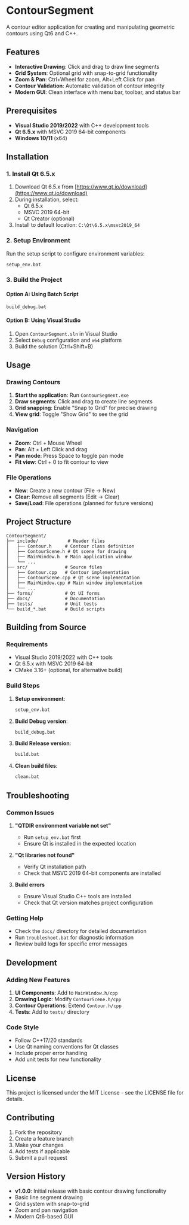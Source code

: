# ContourSegment

A contour editor application for creating and manipulating geometric contours using Qt6 and C++.

## Features

- **Interactive Drawing**: Click and drag to draw line segments
- **Grid System**: Optional grid with snap-to-grid functionality
- **Zoom & Pan**: Ctrl+Wheel for zoom, Alt+Left Click for pan
- **Contour Validation**: Automatic validation of contour integrity
- **Modern GUI**: Clean interface with menu bar, toolbar, and status bar

## Prerequisites

- **Visual Studio 2019/2022** with C++ development tools
- **Qt 6.5.x** with MSVC 2019 64-bit components
- **Windows 10/11** (x64)

## Installation

### 1. Install Qt 6.5.x

1. Download Qt 6.5.x from [https://www.qt.io/download](https://www.qt.io/download)
2. During installation, select:
   - Qt 6.5.x
   - MSVC 2019 64-bit
   - Qt Creator (optional)
3. Install to default location: `C:\Qt\6.5.x\msvc2019_64`

### 2. Setup Environment

Run the setup script to configure environment variables:

```cmd
setup_env.bat
```

### 3. Build the Project

#### Option A: Using Batch Script
```cmd
build_debug.bat
```

#### Option B: Using Visual Studio
1. Open `ContourSegment.sln` in Visual Studio
2. Select `Debug` configuration and `x64` platform
3. Build the solution (Ctrl+Shift+B)

## Usage

### Drawing Contours

1. **Start the application**: Run `ContourSegment.exe`
2. **Draw segments**: Click and drag to create line segments
3. **Grid snapping**: Enable "Snap to Grid" for precise drawing
4. **View grid**: Toggle "Show Grid" to see the grid

### Navigation

- **Zoom**: Ctrl + Mouse Wheel
- **Pan**: Alt + Left Click and drag
- **Pan mode**: Press Space to toggle pan mode
- **Fit view**: Ctrl + 0 to fit contour to view

### File Operations

- **New**: Create a new contour (File → New)
- **Clear**: Remove all segments (Edit → Clear)
- **Save/Load**: File operations (planned for future versions)

## Project Structure

```
ContourSegment/
├── include/           # Header files
│   ├── Contour.h     # Contour class definition
│   ├── ContourScene.h # Qt scene for drawing
│   ├── MainWindow.h  # Main application window
│   └── ...
├── src/              # Source files
│   ├── Contour.cpp   # Contour implementation
│   ├── ContourScene.cpp # Qt scene implementation
│   ├── MainWindow.cpp # Main window implementation
│   └── ...
├── forms/            # Qt UI forms
├── docs/             # Documentation
├── tests/            # Unit tests
└── build_*.bat       # Build scripts
```

## Building from Source

### Requirements

- Visual Studio 2019/2022 with C++ tools
- Qt 6.5.x with MSVC 2019 64-bit
- CMake 3.16+ (optional, for alternative build)

### Build Steps

1. **Setup environment**:
   ```cmd
   setup_env.bat
   ```

2. **Build Debug version**:
   ```cmd
   build_debug.bat
   ```

3. **Build Release version**:
   ```cmd
   build.bat
   ```

4. **Clean build files**:
   ```cmd
   clean.bat
   ```

## Troubleshooting

### Common Issues

1. **"QTDIR environment variable not set"**
   - Run `setup_env.bat` first
   - Ensure Qt is installed in the expected location

2. **"Qt libraries not found"**
   - Verify Qt installation path
   - Check that MSVC 2019 64-bit components are installed

3. **Build errors**
   - Ensure Visual Studio C++ tools are installed
   - Check that Qt version matches project configuration

### Getting Help

- Check the `docs/` directory for detailed documentation
- Run `troubleshoot.bat` for diagnostic information
- Review build logs for specific error messages

## Development

### Adding New Features

1. **UI Components**: Add to `MainWindow.h/cpp`
2. **Drawing Logic**: Modify `ContourScene.h/cpp`
3. **Contour Operations**: Extend `Contour.h/cpp`
4. **Tests**: Add to `tests/` directory

### Code Style

- Follow C++17/20 standards
- Use Qt naming conventions for Qt classes
- Include proper error handling
- Add unit tests for new functionality

## License

This project is licensed under the MIT License - see the LICENSE file for details.

## Contributing

1. Fork the repository
2. Create a feature branch
3. Make your changes
4. Add tests if applicable
5. Submit a pull request

## Version History

- **v1.0.0**: Initial release with basic contour drawing functionality
- Basic line segment drawing
- Grid system with snap-to-grid
- Zoom and pan navigation
- Modern Qt6-based GUI 